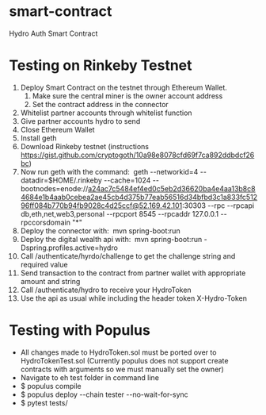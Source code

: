 # smart-contract

Hydro Auth Smart Contract

# Testing on Rinkeby Testnet

1. Deploy Smart Contract on the testnet through Ethereum Wallet.
    1. Make sure the central miner is the owner account address
    2. Set the contract address in the connector
2. Whitelist partner accounts through whitelist function
3. Give partner accounts hydro to send
4. Close Ethereum Wallet
5. Install geth
6. Download Rinkeby testnet (instructions https://gist.github.com/cryptogoth/10a98e8078cfd69f7ca892ddbdcf26bc)
7. Now run geth with the command:  geth --networkid=4 --datadir=$HOME/.rinkeby --cache=1024 --bootnodes=enode://a24ac7c5484ef4ed0c5eb2d36620ba4e4aa13b8c84684e1b4aab0cebea2ae45cb4d375b77eab56516d34bfbd3c1a833fc51296ff084b770b94fb9028c4d25ccf@52.169.42.101:30303 --rpc --rpcapi db,eth,net,web3,personal --rpcport 8545 --rpcaddr 127.0.0.1 --rpccorsdomain "*" 
8. Deploy the connector with:  mvn spring-boot:run 
9. Deploy the digital wealth api with:  mvn spring-boot:run -Dspring.profiles.active=hydro 
10. Call /authenticate/hyrdo/challenge to get the challenge string and required value
11. Send transaction to the contract from partner wallet with appropriate amount and string
12. Call /authenticate/hydro to receive your HydroToken
13. Use the api as usual while including the header token X-Hydro-Token

# Testing with Populus
- All changes made to HydroToken.sol must be ported over to HydroTokenTest.sol (Currently populus does not support create contracts with arguments so we must manually set the owner)
- Navigate to eh test folder in command line
- $ populus compile
- $ populus deploy --chain tester --no-wait-for-sync
- $ pytest tests/
